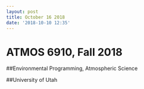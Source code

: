 ```yaml
---
layout: post
title: October 16 2018
date: '2018-10-10 12:35'
---
```


# ATMOS 6910, Fall 2018
##Environmental Programming, Atmospheric Science

##University of Utah



